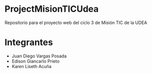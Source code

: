 # ProjectMisionTICUdea
Repositorio para el proyecto web del ciclo 3 de Misión TIC de la UDEA

# Integrantes

* Juan Diego Vargas Posada
* Edison Giancarlo Prieto
* Karen Liseth Acuña
